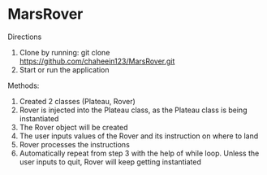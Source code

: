 # MarsRover

Directions
1) Clone by running: git clone https://github.com/chaheein123/MarsRover.git
2) Start or run the application 

Methods:
1) Created 2 classes (Plateau, Rover)
2) Rover is injected into the Plateau class, as the Plateau class is being instantiated
3) The Rover object will be created
4) The user inputs values of the Rover and its instruction on where to land
5) Rover processes the instructions
6) Automatically repeat from step 3 with the help of while loop. Unless the user inputs to quit, Rover will keep getting instantiated
